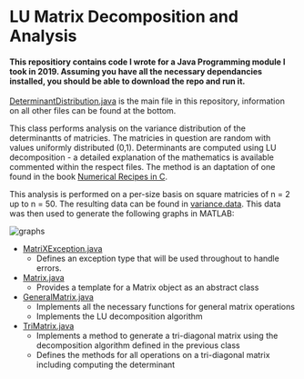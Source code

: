 # LU Matrix Decomposition and Analysis

#### This repositiory contains code I wrote for a Java Programming module I took in 2019. Assuming you have all the necessary dependancies installed, you should be able to download the repo and run it.

[DeterminantDistribution.java](https://github.com/r-reji/matrixLUDecomp/blob/main/src/DeterminantDistribution.java) is the main file in this repository, information on all other files can be found at the bottom.

This class performs analysis on the variance distribution of the determinantts of matricies. The matricies in question are random with values uniformly distributed (0,1). Determinants are computed using LU decomposition - a detailed explanation of the mathematics is available commented within the respect files. The method is an daptation of one found in the book [Numerical Recipes in C](https://www.amazon.co.uk/Numerical-Recipes-3rd-Scientific-Computing-dp-0521880688/dp/0521880688/ref=dp_ob_title_bk).

This analysis is performed on a per-size basis on square matricies of n = 2 up to n = 50. The resulting data can be found in [variance.data](https://github.com/r-reji/matrixLUDecomp/blob/main/variance.data). This data was then used to generate the following graphs in MATLAB:

![graphs](https://user-images.githubusercontent.com/112977394/196675926-e34aef00-5fa8-43ee-bca6-c39569b14494.png)

- [MatriXException.java](https://github.com/r-reji/matrixLUDecomp/blob/main/src/MatrixException.java)
   - Defines an exception type that will be used throughout to handle errors.
- [Matrix.java](https://github.com/r-reji/matrixLUDecomp/blob/main/src/Matrix.java)
   - Provides a template for a Matrix object as an abstract class
- [GeneralMatrix.java](https://github.com/r-reji/matrixLUDecomp/blob/main/src/GeneralMatrix.java)
   - Implements all the necessary functions for general matrix operations
   - Implements the LU decomposition algorithm
- [TriMatrix.java](https://github.com/r-reji/matrixLUDecomp/blob/main/src/TriMatrix.java)
   - Implements a method to generate a tri-diagonal matrix using the decomposition algorithm defined in the previous class
   - Defines the methods for all operations on a tri-diagonal matrix including computing the determinant
